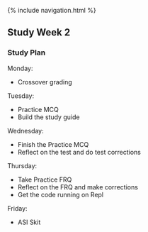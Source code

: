 {% include navigation.html %}

## Study Week 2

### Study Plan

Monday:
- Crossover grading

Tuesday: 
- Practice MCQ
- Build the study guide 

Wednesday: 
- Finish the Practice MCQ
- Reflect on the test and do test corrections

Thursday: 
- Take Practice FRQ 
- Reflect on the FRQ and make corrections
- Get the code running on Repl

Friday: 
- ASI Skit
